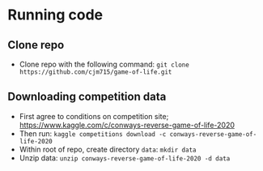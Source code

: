 # Running code

## Clone repo
- Clone repo with the following command: `git clone https://github.com/cjm715/game-of-life.git`

## Downloading competition data
- First agree to conditions on competition site; https://www.kaggle.com/c/conways-reverse-game-of-life-2020
- Then run: `kaggle competitions download -c conways-reverse-game-of-life-2020`
- Within root of repo, create directory `data`: `mkdir data`
- Unzip data: `unzip conways-reverse-game-of-life-2020 -d data`